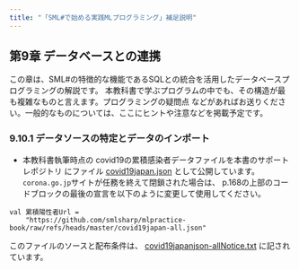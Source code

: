 ```yaml
---
title: "「SML#で始める実践MLプログラミング」補足説明"
---
```

## 第9章 データベースとの連携

この章は、SML#の特徴的な機能であるSQLとの統合を活用したデータベースプログラミングの解説です。
本教科書で学ぶプログラムの中でも、その構造が最も複雑なものと言えます。プログラミングの疑問点
などがあればお送りください。一般的なものについては、ここにヒントや注意などを掲載予定です。

### 9.10.1 データソースの特定とデータのインポート

* 本教科書執筆時点の covid19の累積感染者データファイルを本書のサポートレポジトリ
にファイル
[covid19japan.json](https://github.com/smlsharp/mlpractice-book/blob/master/covid19japan-all.json)
として公開しています。```corona.go.jp```サイトが任務を終えて閉鎖された場合は、
p.168の上部のコードブロックの最後の宣言を以下のように変更して使用してください。
```
val 累積陽性者Url = 
    "https://github.com/smlsharp/mlpractice-book/raw/refs/heads/master/covid19japan-all.json"
```
このファイルのソースと配布条件は、
[covid19japanjson-allNotice.txt](https://github.com/smlsharp/mlpractice-book/blob/master/covid19japanjson-allNotice.txt)
に記されています。
